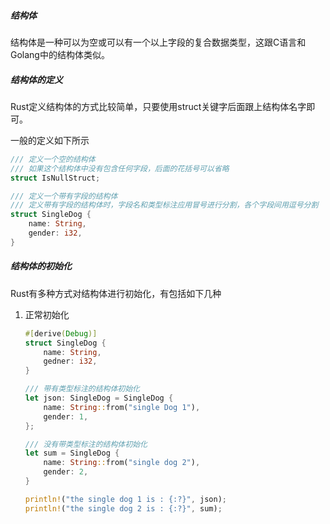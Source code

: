 ##### 结构体

结构体是一种可以为空或可以有一个以上字段的复合数据类型，这跟C语言和Golang中的结构体类似。

##### 结构体的定义

Rust定义结构体的方式比较简单，只要使用struct关键字后面跟上结构体名字即可。

一般的定义如下所示

```rust
/// 定义一个空的结构体
/// 如果这个结构体中没有包含任何字段，后面的花括号可以省略
struct IsNullStruct;

/// 定义一个带有字段的结构体
/// 定义带有字段的结构体时，字段名和类型标注应用冒号进行分割，各个字段间用逗号分割
struct SingleDog {
    name: String,
    gender: i32,
}
```

##### 结构体的初始化

Rust有多种方式对结构体进行初始化，有包括如下几种

1. 正常初始化

   ```Rust
   #[derive(Debug)]
   struct SingleDog {
       name: String,
       gedner: i32,
   }
   
   /// 带有类型标注的结构体初始化
   let json: SingleDog = SingleDog {
       name: String::from("single Dog 1"),
       gender: 1,
   };
   
   /// 没有带类型标注的结构体初始化
   let sum = SingleDog {
       name: String::from("single dog 2"),
       gender: 2,
   }
   
   println!("the single dog 1 is : {:?}", json);
   println!("the single dog 2 is : {:?}", sum);
   ```

   





